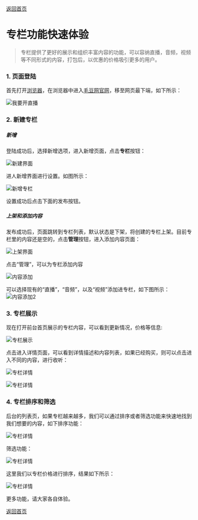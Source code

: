 [返回首页](../../README.md)

# 专栏功能快速体验

> 专栏提供了更好的展示和组织丰富内容的功能，可以容纳直播，音频，视频等不同形式的内容，打包后，以优惠的价格吸引更多的用户。

### 1. 页面登陆

首先打开[浏览器](http://www.google.cn/intl/zh-CN/chrome/browser/desktop/index.html)，在浏览器中进入[毛豆网官网](https://www.maodou.io)，移至网页最下端，如下所示：

![我要开直播](https://of6ygwuso.qnssl.com/demo-howtobegin.png)

### 2. 新建专栏

##### 新增

登陆成功后，选择新增选项，进入新增页面，点击**专栏**按钮：

![新建界面](https://of6ygwuso.qnssl.com/intro-column-1.png)

进人新增界面进行设置。如图所示：

![新增专栏](https://of6ygwuso.qnssl.com/intro-column-2.png)

设置成功后点击下面的发布按钮。

##### 上架和添加内容

发布成功后，页面跳转到专栏列表，默认状态是下架，将创建的专栏上架。目前专栏里的内容还是空的，点击**管理**按钮，进入添加内容页面：

![上架界面](https://of6ygwuso.qnssl.com/intro-column-3.png)

点击“管理”，可以为专栏添加内容

![内容添加](https://of6ygwuso.qnssl.com/intro-column-4.png)

可以选择现有的“直播”，“音频”，以及“视频”添加进专栏，如下图所示：
![内容添加2](https://of6ygwuso.qnssl.com/intro-column-5.png)

### 3. 专栏展示

现在打开前台首页展示的专栏内容，可以看到更新情况，价格等信息:

![专栏展示](https://of6ygwuso.qnssl.com/intro-column-6.png)

点击进入详情页面，可以看到详情描述和内容列表，如果已经购买，则可以点击进入不同的内容，进行收听：

![专栏详情](https://of6ygwuso.qnssl.com/intro-column-7.png)

![专栏详情](https://of6ygwuso.qnssl.com/intro-column-8.png)

### 4. 专栏排序和筛选

后台的列表页，如果专栏越来越多，我们可以通过排序或者筛选功能来快速地找到我们想要的内容，如下排序功能：

![专栏详情](https://of6ygwuso.qnssl.com/docs/quickstart/qs_column_sort.png)

筛选功能：

![专栏详情](https://of6ygwuso.qnssl.com/docs/quickstart/qs_column_filter.png)

这里我们以专栏价格进行排序，结果如下所示：

![专栏详情](https://of6ygwuso.qnssl.com/docs/quickstart/qs_column_sort_show.png)

更多功能，请大家各自体验。

[返回首页](../../README.md)
